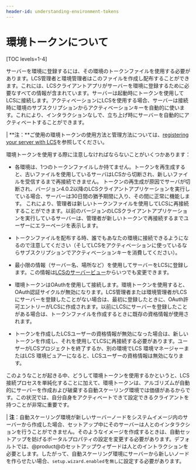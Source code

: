 ```yaml
---
header-id: understanding-environment-tokens
---
```


# 環境トークンについて

[TOC levels=1-4]

サーバーを環境に登録するには、その環境のトークンファイルを使用する必要があります。LCS管理者と環境管理者はこのファイルを作成し配布することができます。これには、LCSクライアントアプリがサーバーを環境に登録するために必要なすべての情報が含まれています。サーバーは起動時にトークンを使用してLCSに接続します。アクティベーションにLCSを使用する場合、サーバーは接続時に環境のサブスクリプションからアクティベーションキーを自動的に使います。これにより、インタラクションなしで、立ち上げ時にサーバーを自動的にアクティベートすることができます。

| **注：**ご使用の環境トークンの使用方法と管理方法については、[registering your server with LCS](/docs/7-1/deploy/-/knowledge_base/d/activating-your-liferay-dxp-server-with-lcs)を参照してください。

環境トークンを使用する際に注意しなければならないことがいくつかあります：



- 各環境は、1つのトークンファイルしか持てません。トークンを再生成すると、古いファイルを使用しているサーバはLCSから切断され、新しいファイルを受信するまで再接続できません。
トークンの再生成が原因でサーバが切断され、バージョン4.0.2以降のLCS​​クライアントアプリケーションを実行している場合、サーバーは30日間の猶予期間に入り、その間に正常に機能します。
これにより、管理者は新しいトークンファイルを使用してLCSに再接続することができます。以前のバージョンのLCSクライアントアプリケーションを実行しているサーバーは、管理者が新しいトークンで再接続するまでユーザーにエラーページを表示します。

- トークンファイルを配布する時、誰でもあなたの環境に接続できるようになるので注意してください（そしてLCSをアクティベーションに使っているならサブスクリプションでアクティベーションキーを消費してください）。



- 最小限の情報（サーバー名、場所など）を使用してサーバーをLCSに登録します。この情報は[LCSのサーバービュー](/docs/7-1/deploy/-/knowledge_base/d/managing-lcs-servers)からいつでも変更できます。



- 環境トークンはOAuthを使用して接続します。環境トークンを使用すると、OAuth認証サイクルが無効になります。LCS管理者または環境管理者がLCSにサーバーを登録したことがない場合は、最初に登録したときに、OAuth許可エントリーがLCSに作成されます。以前にLCSにサーバーを登録したことがある場合は、トークンファイルを作成するときに既存の資格情報が使用されます。

- トークンを作成したLCSユーザーの資格情報が無効になった場合は、新しいトークンを作成し、それを使用してLCSに再接続する必要があります。ユーザーがLCSプロジェクトを終了するか、別の環境でLCS 環境マネージャーまたはLCS 環境ビュアーになると、LCSユーザーの資格情報は無効になります。



このようなことが起きる中、どうして環境トークンを使用するかというと、LCS接続プロセスを単純化することに加えて、環境トークンは、アルゴリズムが自動的にサーバーを作成および破棄する自動スケーリング環境では価値があるからです。この状況では、自分自身をアクティベートできて設定できるクライアントを持つことが非常に重要です。

| **注**：自動スケーリング環境が新しいサーバーノードをシステムイメージ内のサーバーから作成した場合、セットアップ中にそのサーバーは人とのインタラクションを行うことができません。そのようなイメージを作成するときは、自動セットアップを妨げるポータルプロパティの設定を変更する必要があります。デフォルトでは、@product@のセットアップウィザードは人とのイントラクションを必要とします。したがって、自動スケーリング環境にサーバーから新しいノードを作らせたい場合、`setup.wizard.enabled`を`無し`に設定する必要があります。
